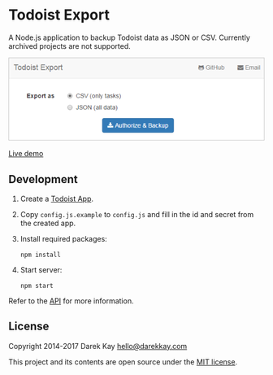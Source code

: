 # Todoist Export

A Node.js application to backup Todoist data as JSON or CSV. Currently archived projects are not supported.

![Screenshot](screenshot.png)

[Live demo](https://darekkay.com/todoist-export/)

## Development

1. Create a [Todoist App](https://developer.todoist.com/appconsole.html).

2. Copy `config.js.example` to `config.js` and fill in the id and secret from the created app.

3. Install required packages:

       npm install

4. Start server:

       npm start

Refer to the [API](https://developer.todoist.com/) for more information.

## License

Copyright 2014-2017 Darek Kay <hello@darekkay.com>  

This project and its contents are open source under the [MIT license](LICENSE).